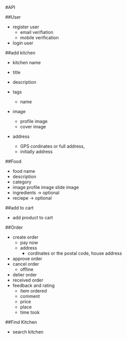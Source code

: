#API


##User

- register user
	- email verifiation
	- mobile verification
- login user


##add kitchen 
- kitchen name
- title
- description 
- tags 
	- name
- image 
	- profile image 
	- cover image

- address
	- GPS cordinates or full address, 
	- initially address 

##Food
- food name
- description 
- category
- image
	profile image
	slide image
- ingredients  -> optional
- reciepe -> optional 


##add to cart
- add product to cart 

##Order
- create order 
	- pay now
	- address 
		- cordinates or the postal code, house address
- approve order
- cancel order
	- offline 
- delier order
- received order
- feedback and rating 
	- item ordered
	- comment 
	- price
	- place 
	- time took 

##Find Kitchen
- search kitchen 


